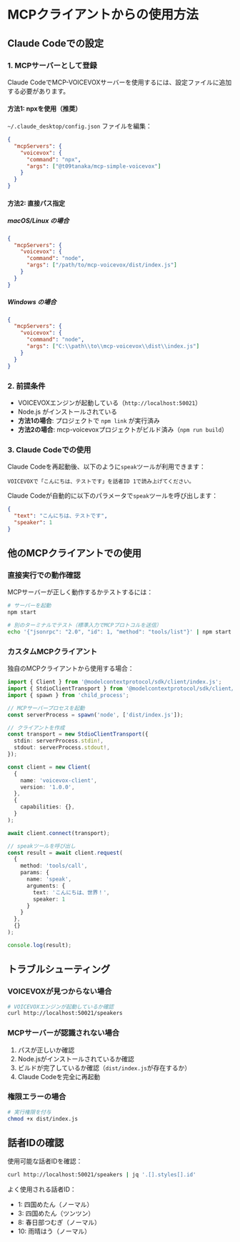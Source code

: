 # MCPクライアントからの使用方法

## Claude Codeでの設定

### 1. MCPサーバーとして登録

Claude CodeでMCP-VOICEVOXサーバーを使用するには、設定ファイルに追加する必要があります。

#### 方法1: npxを使用（推奨）

`~/.claude_desktop/config.json` ファイルを編集：

```json
{
  "mcpServers": {
    "voicevox": {
      "command": "npx",
      "args": ["@t09tanaka/mcp-simple-voicevox"]
    }
  }
}
```

#### 方法2: 直接パス指定

##### macOS/Linux の場合

```json
{
  "mcpServers": {
    "voicevox": {
      "command": "node",
      "args": ["/path/to/mcp-voicevox/dist/index.js"]
    }
  }
}
```

##### Windows の場合

```json
{
  "mcpServers": {
    "voicevox": {
      "command": "node",
      "args": ["C:\\path\\to\\mcp-voicevox\\dist\\index.js"]
    }
  }
}
```

### 2. 前提条件

- VOICEVOXエンジンが起動している（`http://localhost:50021`）
- Node.js がインストールされている
- **方法1の場合**: プロジェクトで `npm link` が実行済み
- **方法2の場合**: mcp-voicevoxプロジェクトがビルド済み（`npm run build`）

### 3. Claude Codeでの使用

Claude Codeを再起動後、以下のように`speak`ツールが利用できます：

```
VOICEVOXで「こんにちは、テストです」を話者ID 1で読み上げてください。
```

Claude Codeが自動的に以下のパラメータで`speak`ツールを呼び出します：

```json
{
  "text": "こんにちは、テストです",
  "speaker": 1
}
```

## 他のMCPクライアントでの使用

### 直接実行での動作確認

MCPサーバーが正しく動作するかテストするには：

```bash
# サーバーを起動
npm start

# 別のターミナルでテスト（標準入力でMCPプロトコルを送信）
echo '{"jsonrpc": "2.0", "id": 1, "method": "tools/list"}' | npm start
```

### カスタムMCPクライアント

独自のMCPクライアントから使用する場合：

```typescript
import { Client } from '@modelcontextprotocol/sdk/client/index.js';
import { StdioClientTransport } from '@modelcontextprotocol/sdk/client/stdio.js';
import { spawn } from 'child_process';

// MCPサーバープロセスを起動
const serverProcess = spawn('node', ['dist/index.js']);

// クライアントを作成
const transport = new StdioClientTransport({
  stdin: serverProcess.stdin!,
  stdout: serverProcess.stdout!,
});

const client = new Client(
  {
    name: 'voicevox-client',
    version: '1.0.0',
  },
  {
    capabilities: {},
  }
);

await client.connect(transport);

// speakツールを呼び出し
const result = await client.request(
  {
    method: 'tools/call',
    params: {
      name: 'speak',
      arguments: {
        text: 'こんにちは、世界！',
        speaker: 1
      }
    }
  },
  {}
);

console.log(result);
```

## トラブルシューティング

### VOICEVOXが見つからない場合

```bash
# VOICEVOXエンジンが起動しているか確認
curl http://localhost:50021/speakers
```

### MCPサーバーが認識されない場合

1. パスが正しいか確認
2. Node.jsがインストールされているか確認
3. ビルドが完了しているか確認（`dist/index.js`が存在するか）
4. Claude Codeを完全に再起動

### 権限エラーの場合

```bash
# 実行権限を付与
chmod +x dist/index.js
```

## 話者IDの確認

使用可能な話者IDを確認：

```bash
curl http://localhost:50021/speakers | jq '.[].styles[].id'
```

よく使用される話者ID：
- 1: 四国めたん（ノーマル）
- 3: 四国めたん（ツンツン）
- 8: 春日部つむぎ（ノーマル）
- 10: 雨晴はう（ノーマル）